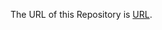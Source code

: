 The URL of this Repository is  [URL]([https://pages.github.com/](https://github.com/UW-MLGEO/MLGEO2024_adaley)).
